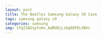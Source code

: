 ```yaml
---
layout: post
title: The Beatles Samsung Galaxy S9 Case
tags: samsung galaxy s9
categories: samsung
img: 1YqISQUipfxHx_AqMUDjLsOg8QPELVBXc
---
```

